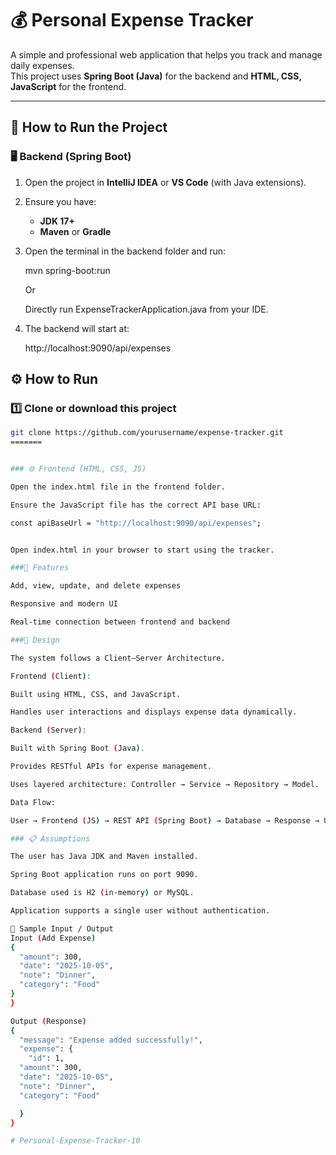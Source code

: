 # 💰 Personal Expense Tracker

A simple and professional web application that helps you track and manage daily expenses.  
This project uses **Spring Boot (Java)** for the backend and **HTML, CSS, JavaScript** for the frontend.

---

## 🚀 How to Run the Project

### 🖥️ Backend (Spring Boot)

1. Open the project in **IntelliJ IDEA** or **VS Code** (with Java extensions).
2. Ensure you have:
   - **JDK 17+**
   - **Maven** or **Gradle**
3. Open the terminal in the backend folder and run:

   mvn spring-boot:run

   Or

   Directly run ExpenseTrackerApplication.java from your IDE.

4. The backend will start at:

   http://localhost:9090/api/expenses

## ⚙️ How to Run

### 1️⃣ Clone or download this project

```bash
git clone https://github.com/yourusername/expense-tracker.git
=======


### 🌐 Frontend (HTML, CSS, JS)

Open the index.html file in the frontend folder.

Ensure the JavaScript file has the correct API base URL:

const apiBaseUrl = "http://localhost:9090/api/expenses";


Open index.html in your browser to start using the tracker.

###🌟 Features 

Add, view, update, and delete expenses

Responsive and modern UI

Real-time connection between frontend and backend

###🧠 Design

The system follows a Client–Server Architecture.

Frontend (Client):

Built using HTML, CSS, and JavaScript.

Handles user interactions and displays expense data dynamically.

Backend (Server):

Built with Spring Boot (Java).

Provides RESTful APIs for expense management.

Uses layered architecture: Controller → Service → Repository → Model.

Data Flow:

User → Frontend (JS) → REST API (Spring Boot) → Database → Response → UI Update

### 📋 Assumptions

The user has Java JDK and Maven installed.

Spring Boot application runs on port 9090.

Database used is H2 (in-memory) or MySQL.

Application supports a single user without authentication.

🧾 Sample Input / Output
Input (Add Expense)
{
  "amount": 300,
  "date": "2025-10-05",
  "note": "Dinner",
  "category": "Food"
}
}

Output (Response)
{
  "message": "Expense added successfully!",
  "expense": {
    "id": 1,
  "amount": 300,
  "date": "2025-10-05",
  "note": "Dinner",
  "category": "Food"

  }
}

# Personal-Expense-Tracker-10

